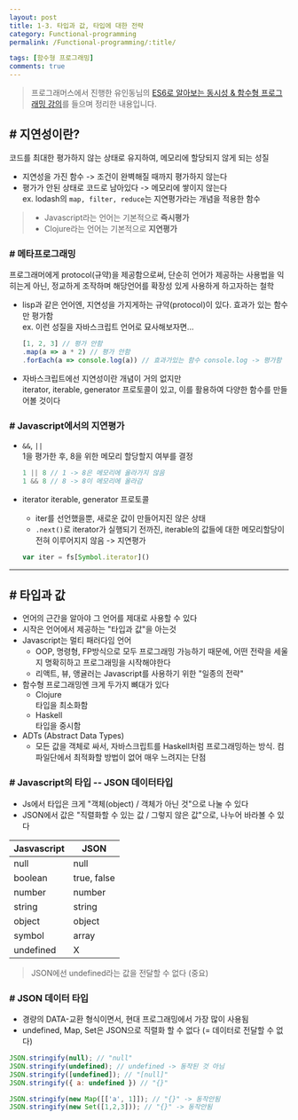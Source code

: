 ```yaml
---
layout: post
title: 1-3. 타입과 값, 타입에 대한 전략
category: Functional-programming
permalink: /Functional-programming/:title/

tags: [함수형 프로그래밍]
comments: true
---
```


>프로그래머스에서 진행한 유인동님의 [ES6로 알아보는 동시성 & 함수형 프로그래밍 강의](https://programmers.co.kr/learn/courses/3409)를 들으며 정리한 내용입니다.

## # 지연성이란?
코드를 최대한 평가하지 않는 상태로 유지하여, 메모리에 할당되지 않게 되는 성질
* 지연성을 가진 함수 -> 조건이 완벽해질 때까지 평가하지 않는다
* 평가가 안된 상태로 코드로 남아있다 -> 메모리에 쌓이지 않는다  
ex. lodash의 `map, filter, reduce`는 지연평가라는 개념을 적용한 함수

>* Javascript라는 언어는 기본적으로 **즉시평가**
>* Clojure라는 언어는 기본적으로 **지연평가**  

### # 메타프로그래밍
프로그래머에게 protocol(규약)을 제공함으로써, 단순히 언어가 제공하는 사용법을 익히는게 아닌, 정교하게 조작하며 해당언어를 확장성 있게 사용하게 하고자하는 철학

* lisp과 같은 언어엔, 지연성을 가지게하는 규약(protocol)이 있다. 효과가 있는 함수만 평가함  
ex. 이런 성질을 자바스크립트 언어로 묘사해보자면...
  ```js
  [1, 2, 3] // 평가 안함
  .map(a => a * 2) // 평가 안함
  .forEach(a => console.log(a)) // 효과가있는 함수 console.log -> 평가함
  ```

* 자바스크립트에선 지연성이란 개념이 거의 없지만  
iterator, iterable, generator 프로토콜이 있고, 이를 활용하여 다양한 함수를 만들어볼 것이다


### # Javascript에서의 지연평가

*  `&&`, `||`  
  1을 평가한 후, 8을 위한 메모리 할당할지 여부를 결정
    ```js
    1 || 8 // 1 -> 8은 메모리에 올라가지 않음
    1 && 8 // 8 -> 8이 메모리에 올라감
    ```

* iterator iterable, generator 프로토콜
  * iter를 선언했을뿐, 새로운 값이 만들어지진 않은 상태
  * `.next()`로 iterator가 실행되기 전까진, iterable의 값들에 대한 메모리할당이 전혀 이루어지지 않음 -> 지연평가
  ```js
  var iter = fs[Symbol.iterator]() 
  ```

---

## # 타입과 값

* 언어의 근간을 알아야 그 언어를 제대로 사용할 수 있다  
* 시작은 언어에서 제공하는 "타입과 값"을 아는것  
* Javascript는 멀티 패러다임 언어  
  * OOP, 명령형, FP방식으로 모두 프로그래밍 가능하기 때문에, 어떤 전략을 세울지 명확히하고 프로그래밍을 시작해야한다
  * 리액트, 뷰, 앵귤러는 Javascript를 사용하기 위한 "일종의 전략"
* 함수형 프로그래밍엔 크게 두가지 뼈대가 있다
  * Clojure  
  타입을 최소화함
  * Haskell  
  타입을 중시함
* ADTs (Abstract Data Types)  
  * 모든 값을 객체로 싸서, 자바스크립트를 Haskell처럼 프로그래밍하는 방식. 컴파일단에서 최적화할 방법이 없어 매우 느려지는 단점

### # Javascript의 타입 -- JSON 데이터타입
* Js에서 타입은 크게 "객체(object) / 객체가 아닌 것"으로 나눌 수 있다
* JSON에서 값은 "직렬화할 수 있는 값 / 그렇지 않은 값"으로, 나누어 바라볼 수 있다 

Jasvascript | JSON
--- | ---
null | null
boolean | true, false
number | number
string | string
object | object
symbol | array
undefined | X

>JSON에선 undefined라는 값을 전달할 수 없다 (중요) 

### # JSON 데이터 타입
* 경량의 DATA-교환 형식이면서, 현대 프로그래밍에서 가장 많이 사용됨
* undefined, Map, Set은 JSON으로 직렬화 할 수 없다 (= 데이터로 전달할 수 없다)

```js
JSON.stringify(null); // "null"
JSON.stringify(undefined); // undefined -> 동작된 것 아님
JSON.stringify([undefined]); // "[null]"
JSON.stringify({ a: undefined }) // "{}"

JSON.stringify(new Map([['a', 1]]); // "{}" -> 동작안됨
JSON.stringify(new Set([1,2,3])); // "{}" -> 동작안됨
```

